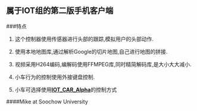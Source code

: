 属于IOT组的第二版手机客户端
---

###特点
1. 这个控制器使用传感器进行头部的跟踪,模拟用户的头部动作.

2. 使用本地地图库,通过解析Google的切片地图,自己进行地图的拼接.

3. 视频采用H264编码,编解码使用FFMPEG库,同时精简解码库,是大小大大减小.

4. 小车行为的控制使用外接键盘控制.

5. 小车可选择使用[**IOT_CAR_Alpha**](https://github.com/MikeCoder/IOT_Car_Alpha)的控制方式


####Mike at Soochow University
